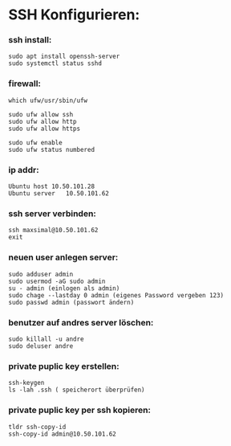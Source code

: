 # SSH Konfigurieren:

### ssh install:
    sudo apt install openssh-server
    sudo systemctl status sshd


### firewall:
    which ufw/usr/sbin/ufw

    sudo ufw allow ssh
    sudo ufw allow http
    sudo ufw allow https

    sudo ufw enable
    sudo ufw status numbered


### ip addr:
    Ubuntu host	10.50.101.28
    Ubuntu server	10.50.101.62


### ssh server verbinden:
    ssh maxsimal@10.50.101.62
    exit

### neuen user anlegen server:
    sudo adduser admin
    sudo usermod -aG sudo admin
    su - admin (einlogen als admin)
    sudo chage --lastday 0 admin (eigenes Password vergeben 123)
    sudo passwd admin (passwort ändern)


### benutzer auf andres server löschen:
    sudo killall -u andre
    sudo deluser andre


### private puplic key erstellen:
    ssh-keygen
    ls -lah .ssh ( speicherort überprüfen)


### private puplic key per ssh kopieren:
    tldr ssh-copy-id
    ssh-copy-id admin@10.50.101.62
